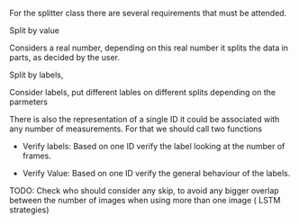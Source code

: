 For the splitter class there are several
requirements that must be attended.

Split by value

Considers a real number, depending on this real number it
splits the data in parts, as decided by the user.

Split by labels,

Consider labels, put different lables on different splits
depending on the parmeters


There is also the representation of a single ID
it could be associated with any number of measurements.
For that we should call two functions

* Verify labels: Based on one ID verify the label looking at the
                 number of frames.

* Verify Value: Based on one ID verify the general behaviour of the
                labels.


TODO: Check who should consider any skip, to avoid any bigger
overlap between the number of images when using more than one
image ( LSTM strategies)

